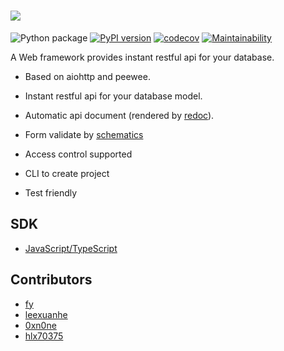 # ![](artworks/logo-full.png)

![Python package](https://github.com/fy0/slim/workflows/Python%20package/badge.svg)
[![PyPI version](https://badge.fury.io/py/slim.svg)](https://badge.fury.io/py/slim)
[![codecov](https://codecov.io/gh/fy0/slim/branch/master/graph/badge.svg)](https://codecov.io/gh/fy0/slim)
[![Maintainability](https://api.codeclimate.com/v1/badges/308e653d0aa234a83c25/maintainability)](https://codeclimate.com/github/fy0/slim/maintainability)

A Web framework provides instant restful api for your database.

* Based on aiohttp and peewee.

* Instant restful api for your database model.

* Automatic api document (rendered by [redoc](https://github.com/Redocly/redoc)).

* Form validate by [schematics](https://github.com/schematics/schematics)

* Access control supported

* CLI to create project

* Test friendly


## SDK

- [JavaScript/TypeScript](https://github.com/fy0/slim-tools)

## Contributors
- [fy](https://github.com/fy0)
- [leexuanhe](https://github.com/leexuanhe)
- [0xn0ne](https://github.com/0xn0ne)
- [hlx70375](https://github.com/hlx70375)
